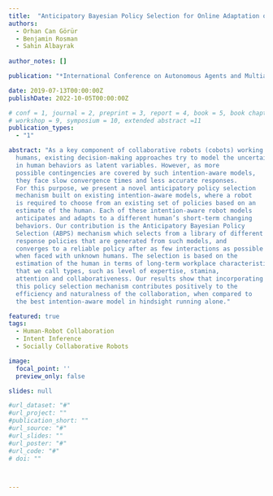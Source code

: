 ```yaml
---
title:  "Anticipatory Bayesian Policy Selection for Online Adaptation of Collaborative Robots to Unknown Human Types"
authors:
  - Orhan Can Görür
  - Benjamin Rosman
  - Sahin Albayrak
  
author_notes: []

publication: "*International Conference on Autonomous Agents and Multiagent Systems*"

date: 2019-07-13T00:00:00Z
publishDate: 2022-10-05T00:00:00Z

# conf = 1, journal = 2, preprint = 3, report = 4, book = 5, book chapter = 6, thesis = 7, patent = 9
# workshop = 9, symposium = 10, extended abstract =11
publication_types:
  - "1"

abstract: "As a key component of collaborative robots (cobots) working with
  humans, existing decision-making approaches try to model the uncertainty
  in human behaviors as latent variables. However, as more
  possible contingencies are covered by such intention-aware models,
  they face slow convergence times and less accurate responses.
  For this purpose, we present a novel anticipatory policy selection
  mechanism built on existing intention-aware models, where a robot
  is required to choose from an existing set of policies based on an
  estimate of the human. Each of these intention-aware robot models
  anticipates and adapts to a different human’s short-term changing
  behaviors. Our contribution is the Anticipatory Bayesian Policy
  Selection (ABPS) mechanism which selects from a library of different
  response policies that are generated from such models, and
  converges to a reliable policy after as few interactions as possible
  when faced with unknown humans. The selection is based on the
  estimation of the human in terms of long-term workplace characteristics
  that we call types, such as level of expertise, stamina,
  attention and collaborativeness. Our results show that incorporating
  this policy selection mechanism contributes positively to the
  efficiency and naturalness of the collaboration, when compared to
  the best intention-aware model in hindsight running alone."

featured: true
tags:
  - Human-Robot Collaboration
  - Intent Inference
  - Socially Collaborative Robots

image:
  focal_point: ''
  preview_only: false

slides: null

#url_dataset: "#"
#url_project: ""
#publication_short: ""
#url_source: "#"
#url_slides: ""
#url_poster: "#"
#url_code: "#"
# doi: ""



---
```

